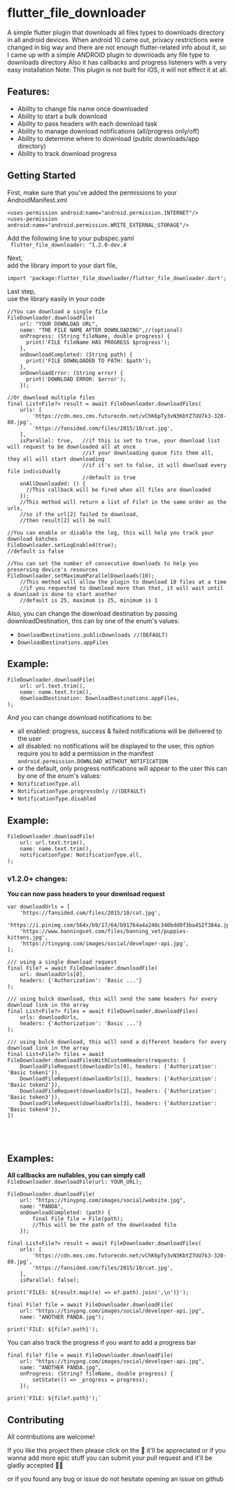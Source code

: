 # flutter_file_downloader

A simple flutter plugin that downloads all files types to downloads directory in all android devices.
When android 10 came out, privacy restrictions were changed in big way
and there are not enough flutter-related info about it,
so I came up with a simple ANDROID plugin to downloads any file type to downloads directory
Also it has callbacks and progress listeners with a very easy installation
Note: This plugin is not built for iOS, it will not effect it at all.

## Features:

- Ability to change file name once downloaded
- Ability to start a bulk download
- Ability to pass headers with each download task
- Ability to manage download notifications (all/progress only/off)
- Ability to determine where to download (public downloads/app directory)
- Ability to track download progress

## Getting Started

First, make sure that you've added the permissions to your AndroidManifest.xml
```
<uses-permission android:name="android.permission.INTERNET"/>
<uses-permission android:name="android.permission.WRITE_EXTERNAL_STORAGE"/>
```

Add the following line to your pubspec.yaml  
``` flutter_file_downloader: ^1.2.0-dev.4```

Next,  
    add the library import to your dart file,  
```
import 'package:flutter_file_downloader/flutter_file_downloader.dart';
```

Last step,  
    use the library easily in your code  
```
//You can download a single file
FileDownloader.downloadFile(
    url: "YOUR DOWNLOAD URL",
    name: "THE FILE NAME AFTER DOWNLOADING",//(optional) 
    onProgress: (String fileName, double progress) {
      print('FILE fileName HAS PROGRESS $progress');
    },
    onDownloadCompleted: (String path) {
      print('FILE DOWNLOADED TO PATH: $path');
    },
    onDownloadError: (String error) {
      print('DOWNLOAD ERROR: $error');
    });
    
//Or download multiple files 
final List<File?> result = await FileDownloader.downloadFiles(
    urls: [
        'https://cdn.mos.cms.futurecdn.net/vChK6pTy3vN3KbYZ7UU7k3-320-80.jpg',
        'https://fansided.com/files/2015/10/cat.jpg',
    ],
    isParallel: true,   //if this is set to true, your download list will request to be downloaded all at once
                        //if your downloading queue fits them all, they all will start downloading
                        //if it's set to false, it will download every file individually
                        //default is true
    onAllDownloaded: () {
      //This callback will be fired when all files are downloaded
    });
    //This method will return a list of File? in the same order as the urls,
    //so if the url[2] failed to download, 
    //then result[2] will be null
    
//You can enable or disable the log, this will help you track your download batches
FileDownloader.setLogEnabled(true);
//default is false

//You can set the number of consecutive downloads to help you preserving device's resources 
FileDownloader.setMaximumParallelDownloads(10);
    //This method will allow the plugin to download 10 files at a time
    //if you requested to download more than that, it will wait until a download is done to start another
    //default is 25, maximum is 25, minimum is 1
```

Also, you can change the download destination by passing downloadDestination,
this can by one of the enum's values:
- `DownloadDestinations.publicDownloads //(DEFAULT)` 
- `DownloadDestinations.appFiles`
## Example:
```
FileDownloader.downloadFile(
    url: url.text.trim(),
    name: name.text.trim(),
    downloadDestination: DownloadDestinations.appFiles,
);
```

And you can change download notifications to be:
- all enabled: progress, success & failed notifications will be delivered to the user
- all disabled: no notifications will be displayed to the user, this option require you to add a permission in the manifest `android.permission.DOWNLOAD_WITHOUT_NOTIFICATION`
- or the default, only progress notifications will appear to the user
this can by one of the enum's values:
- `NotificationType.all`
- `NotificationType.progressOnly //(DEFAULT)`
- `NotificationType.disabled`
## Example:
```
FileDownloader.downloadFile(
    url: url.text.trim(),
    name: name.text.trim(),
    notificationType: NotificationType.all,
);
```

### v1.2.0+ changes:
**You can now pass headers to your download request**
```
var downloadUrls = [
    'https://fansided.com/files/2015/10/cat.jpg',
    'https://i.pinimg.com/564x/b9/17/64/b91764a4a240c340bdd0f3ba452f384a.jpg',
    'https://www.banningvet.com/files/banning_vet/puppies-kittens.jpg',
    'https://tinypng.com/images/social/developer-api.jpg',
];

/// using a single download request
final File? = await FileDownloader.downloadFile(
    url: downloadUrls[0],
    headers: {'Authorization': 'Basic ...'}
);

/// using bulck download, this will send the same headers for every download link in the array
final List<File?> files = await FileDownloader.downloadFiles(
    urls: downloadUrls,
    headers: {'Authorization': 'Basic ...'}
);

/// using bulck download, this will send a different headers for every download link in the array
final List<File?> files = await FileDownloader.downloadFilesWithCustomHeaders(requests: [
    DownloadFileRequest(downloadUrls[0], headers: {'Authorization': 'Basic token1'}),
    DownloadFileRequest(downloadUrls[1], headers: {'Authorization': 'Basic token2'}),
    DownloadFileRequest(downloadUrls[2], headers: {'Authorization': 'Basic token3'}),
    DownloadFileRequest(downloadUrls[3], headers: {'Authorization': 'Basic token4'}),
])
```
<br></br>

## Examples:
**All callbacks are nullables, you can simply call** `FileDownloader.downloadFile(url: YOUR_URL);`
```
FileDownloader.downloadFile(
    url: "https://tinypng.com/images/social/website.jpg",
    name: "PANDA",
    onDownloadCompleted: (path) {
        final File file = File(path);
        //This will be the path of the downloaded file
    });
```
```
final List<File?> result = await FileDownloader.downloadFiles(
    urls: [
        'https://cdn.mos.cms.futurecdn.net/vChK6pTy3vN3KbYZ7UU7k3-320-80.jpg',
        'https://fansided.com/files/2015/10/cat.jpg',
    ],
    isParallel: false);
    
print('FILES: ${result.map((e) => e?.path).join(',\n')}');
```
```
final File? file = await FileDownloader.downloadFile(
    url: "https://tinypng.com/images/social/developer-api.jpg",
    name: "ANOTHER PANDA.jpg");

print('FILE: ${file?.path}');
```

You can also track the progress if you want to add a progress bar
```
final File? file = await FileDownloader.downloadFile(
    url: "https://tinypng.com/images/social/developer-api.jpg",
    name: "ANOTHER PANDA.jpg",
    onProgress: (String? fileName, double progress) {
        setState(() => _progress = progress);
    });

print('FILE: ${file?.path}');`
```

## Contributing
All contributions are welcome!

If you like this project then please click on the 🌟 it'll be appreciated or if you wanna add more epic stuff you can submit your pull request and it'll be gladly accepted 🙆‍♂️

or if you found any bug or issue do not hesitate opening an issue on github
